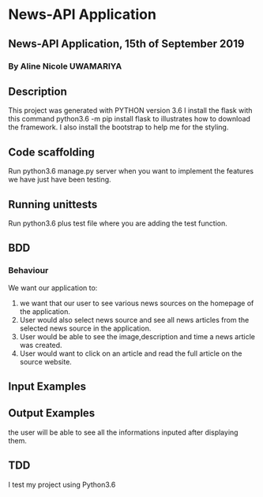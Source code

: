 # News-API Application
## News-API Application, 15th of September 2019
### By Aline Nicole UWAMARIYA
## Description
This project was generated with PYTHON version 3.6
I install the flask with this command python3.6 -m pip install flask to illustrates how to download the framework.
I also install the bootstrap to help me for the styling.

## Code scaffolding
Run python3.6 manage.py server when you want to implement the features we have just have been testing.

## Running unittests
Run python3.6 plus test file where you are adding the test function.

## BDD
### Behaviour
We want our application to:

1. we want that our user to see various news sources on the homepage of the application.
2. User would also select news source and see all news articles from the selected news source in the application.
3. User would be able to see the image,description and time a news article was created.
4. User would want to click on an article and read the full article on the source website.

## Input Examples


## Output Examples
the user will be able to see all the informations inputed after displaying them.

## TDD
I test my project using Python3.6
